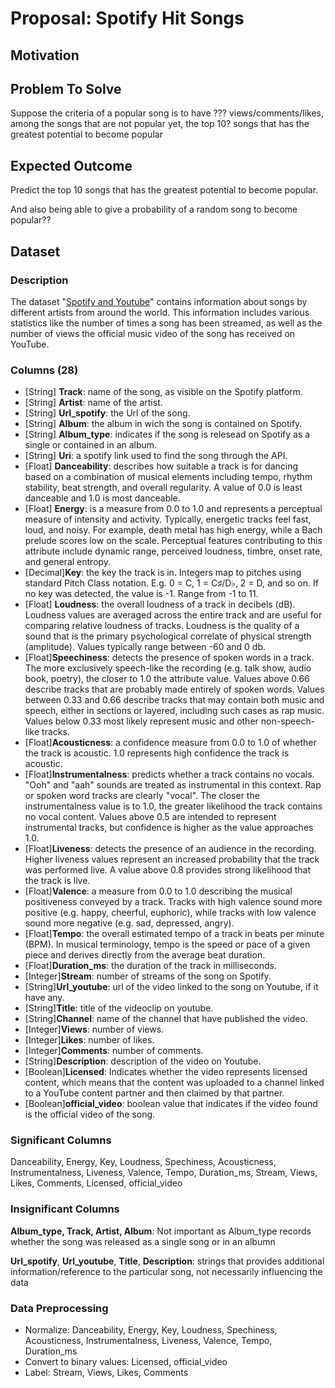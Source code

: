 # Proposal: Spotify Hit Songs

## Motivation

## Problem To Solve
Suppose the criteria of a popular song is to have ??? views/comments/likes, 
among the songs that are not popular yet, the top 10? songs that has the greatest
potential to become popular

## Expected Outcome
Predict the top 10 songs that has the greatest potential to become popular.

And also being able to give a probability of a random song to become popular??

## Dataset

### Description
The dataset "[Spotify and Youtube](https://www.kaggle.com/datasets/salvatorerastelli/spotify-and-youtube)" 
contains information about songs by different artists from 
around the world. This information includes various 
statistics like the number of times a song has been streamed, 
as well as the number of views the official music video 
of the song has received on YouTube.

### Columns (28)
- [String] **Track**: name of the song, as visible on the Spotify platform.
- [String] **Artist**: name of the artist.
- [String] **Url_spotify**: the Url of the song.
- [String] **Album**: the album in wich the song is contained on Spotify.
- [String] **Album_type**: indicates if the song is relesead on Spotify as a single or contained in an album.
- [String] **Uri**: a spotify link used to find the song through the API.
- [Float] **Danceability**: describes how suitable a track is for dancing based on a combination of musical elements including tempo, rhythm stability, beat strength, and overall regularity. A value of 0.0 is least danceable and 1.0 is most danceable.
- [Float] **Energy**: is a measure from 0.0 to 1.0 and represents a perceptual measure of intensity and activity. Typically, energetic tracks feel fast, loud, and noisy. For example, death metal has high energy, while a Bach prelude scores low on the scale. Perceptual features contributing to this attribute include dynamic range, perceived loudness, timbre, onset rate, and general entropy.
- [Decimal]**Key**: the key the track is in. Integers map to pitches using standard Pitch Class notation. E.g. 0 = C, 1 = C♯/D♭, 2 = D, and so on. If no key was detected, the value is -1. Range from -1 to 11.
- [Float] **Loudness**: the overall loudness of a track in decibels (dB). Loudness values are averaged across the entire track and are useful for comparing relative loudness of tracks. Loudness is the quality of a sound that is the primary psychological correlate of physical strength (amplitude). Values typically range between -60 and 0 db.
- [Float]**Speechiness**: detects the presence of spoken words in a track. The more exclusively speech-like the recording (e.g. talk show, audio book, poetry), the closer to 1.0 the attribute value. Values above 0.66 describe tracks that are probably made entirely of spoken words. Values between 0.33 and 0.66 describe tracks that may contain both music and speech, either in sections or layered, including such cases as rap music. Values below 0.33 most likely represent music and other non-speech-like tracks.
- [Float]**Acousticness**: a confidence measure from 0.0 to 1.0 of whether the track is acoustic. 1.0 represents high confidence the track is acoustic.
- [Float]**Instrumentalness**: predicts whether a track contains no vocals. "Ooh" and "aah" sounds are treated as instrumental in this context. Rap or spoken word tracks are clearly "vocal". The closer the instrumentalness value is to 1.0, the greater likelihood the track contains no vocal content. Values above 0.5 are intended to represent instrumental tracks, but confidence is higher as the value approaches 1.0.
- [Float]**Liveness**: detects the presence of an audience in the recording. Higher liveness values represent an increased probability that the track was performed live. A value above 0.8 provides strong likelihood that the track is live.
- [Float]**Valence**: a measure from 0.0 to 1.0 describing the musical positiveness conveyed by a track. Tracks with high valence sound more positive (e.g. happy, cheerful, euphoric), while tracks with low valence sound more negative (e.g. sad, depressed, angry).
- [Float]**Tempo**: the overall estimated tempo of a track in beats per minute (BPM). In musical terminology, tempo is the speed or pace of a given piece and derives directly from the average beat duration.
- [Float]**Duration_ms**: the duration of the track in milliseconds.
- [Integer]**Stream**: number of streams of the song on Spotify.
- [String]**Url_youtube**: url of the video linked to the song on Youtube, if it have any.
- [String]**Title**: title of the videoclip on youtube.
- [String]**Channel**: name of the channel that have published the video.
- [Integer]**Views**: number of views.
- [Integer]**Likes**: number of likes.
- [Integer]**Comments**: number of comments.
- [String]**Description**: description of the video on Youtube.
- [Boolean]**Licensed**: Indicates whether the video represents licensed content, which means that the content was uploaded to a channel linked to a YouTube content partner and then claimed by that partner.
- [Boolean]**official_video**: boolean value that indicates if the video found is the official video of the song.

### Significant Columns
Danceability, Energy, Key, Loudness, Spechiness, Acousticness,
Instrumentalness, Liveness, Valence, Tempo, Duration_ms, Stream, Views, Likes, Comments, Licensed, official_video

### Insignificant Columns
**Album_type, Track, Artist, Album**: Not important as Album_type records whether the song was released as a single song or in an albumn

**Url_spotify**, **Url_youtube**, **Title**, **Description**: strings that provides additional information/reference to the particular song,
not necessarily influencing the data

### Data Preprocessing
- Normalize: Danceability, Energy, Key, Loudness, Spechiness, Acousticness,
Instrumentalness, Liveness, Valence, Tempo, Duration_ms
- Convert to binary values: Licensed, official_video
- Label: Stream, Views, Likes, Comments